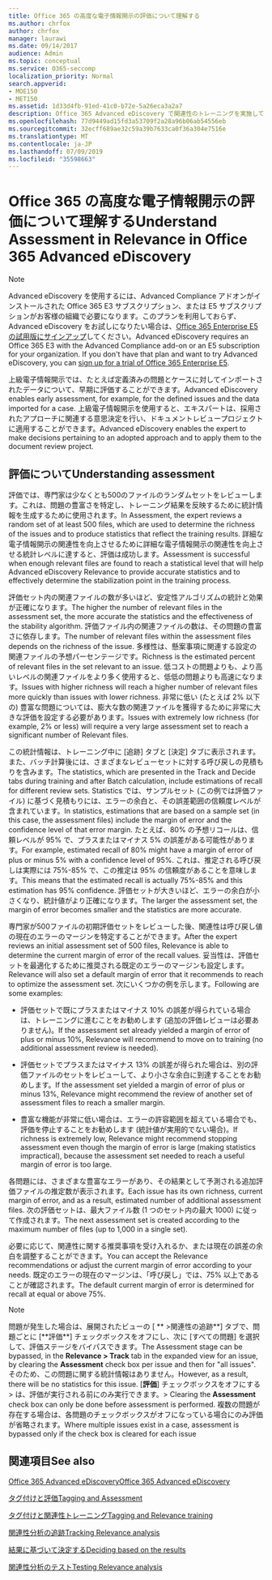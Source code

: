 ```yaml
---
title: Office 365 の高度な電子情報開示の評価について理解する
ms.author: chrfox
author: chrfox
manager: laurawi
ms.date: 09/14/2017
audience: Admin
ms.topic: conceptual
ms.service: O365-seccomp
localization_priority: Normal
search.appverid:
- MOE150
- MET150
ms.assetid: 1d33d4fb-91ed-41c0-b72e-5a26eca3a2a7
description: Office 365 Advanced eDiscovery で関連性のトレーニングを実施して、さまざまな問題があるかどうかを判断するための評価ステージとその役割の概要を説明します。
ms.openlocfilehash: 77d9449ad15fd3a53709f2a28a96b06ab54556eb
ms.sourcegitcommit: 32ecff689ae32c59a39b7633ca0f36a304e7516e
ms.translationtype: MT
ms.contentlocale: ja-JP
ms.lasthandoff: 07/09/2019
ms.locfileid: "35598663"
---
```

# <a name="understand-assessment-in-relevance-in-office-365-advanced-ediscovery"></a><span data-ttu-id="8c3cc-103">Office 365 の高度な電子情報開示の評価について理解する</span><span class="sxs-lookup"><span data-stu-id="8c3cc-103">Understand Assessment in Relevance in Office 365 Advanced eDiscovery</span></span>

> [!NOTE]
> <span data-ttu-id="8c3cc-p101">Advanced eDiscovery を使用するには、Advanced Compliance アドオンがインストールされた Office 365 E3 サブスクリプション、または E5 サブスクリプションがお客様の組織で必要になります。このプランを利用しておらず、Advanced eDiscovery をお試しになりたい場合は、[Office 365 Enterprise E5 の試用版にサインアップ](https://go.microsoft.com/fwlink/p/?LinkID=698279)してください。</span><span class="sxs-lookup"><span data-stu-id="8c3cc-p101">Advanced eDiscovery requires an Office 365 E3 with the Advanced Compliance add-on or an E5 subscription for your organization. If you don't have that plan and want to try Advanced eDiscovery, you can [sign up for a trial of Office 365 Enterprise E5](https://go.microsoft.com/fwlink/p/?LinkID=698279).</span></span> 
  
<span data-ttu-id="8c3cc-106">上級電子情報開示では、たとえば定義済みの問題とケースに対してインポートされたデータについて、早期に評価することができます。</span><span class="sxs-lookup"><span data-stu-id="8c3cc-106">Advanced eDiscovery enables early assessment, for example, for the defined issues and the data imported for a case.</span></span> <span data-ttu-id="8c3cc-107">上級電子情報開示を使用すると、エキスパートは、採用されたアプローチに関連する意思決定を行い、ドキュメントレビュープロジェクトに適用することができます。</span><span class="sxs-lookup"><span data-stu-id="8c3cc-107">Advanced eDiscovery enables the expert to make decisions pertaining to an adopted approach and to apply them to the document review project.</span></span>
  
## <a name="understanding-assessment"></a><span data-ttu-id="8c3cc-108">評価について</span><span class="sxs-lookup"><span data-stu-id="8c3cc-108">Understanding assessment</span></span>

<span data-ttu-id="8c3cc-109">評価では、専門家は少なくとも500のファイルのランダムセットをレビューします。これは、問題の豊富さを特定し、トレーニング結果を反映するために統計情報を生成するために使用されます。</span><span class="sxs-lookup"><span data-stu-id="8c3cc-109">In Assessment, the expert reviews a random set of at least 500 files, which are used to determine the richness of the issues and to produce statistics that reflect the training results.</span></span> <span data-ttu-id="8c3cc-110">詳細な電子情報開示の関連性を向上させるために詳細な電子情報開示の関連性を向上させる統計レベルに達すると、評価は成功します。</span><span class="sxs-lookup"><span data-stu-id="8c3cc-110">Assessment is successful when enough relevant files are found to reach a statistical level that will help Advanced eDiscovery Relevance to provide accurate statistics and to effectively determine the stabilization point in the training process.</span></span> 
  
<span data-ttu-id="8c3cc-111">評価セット内の関連ファイルの数が多いほど、安定性アルゴリズムの統計と効果が正確になります。</span><span class="sxs-lookup"><span data-stu-id="8c3cc-111">The higher the number of relevant files in the assessment set, the more accurate the statistics and the effectiveness of the stability algorithm.</span></span> <span data-ttu-id="8c3cc-112">評価ファイル内の関連ファイルの数は、その問題の豊富さに依存します。</span><span class="sxs-lookup"><span data-stu-id="8c3cc-112">The number of relevant files within the assessment files depends on the richness of the issue.</span></span> <span data-ttu-id="8c3cc-113">多様性は、懸案事項に関連する設定の関連ファイルの予想パーセンテージです。</span><span class="sxs-lookup"><span data-stu-id="8c3cc-113">Richness is the estimated percent of relevant files in the set relevant to an issue.</span></span> <span data-ttu-id="8c3cc-114">低コストの問題よりも、より高いレベルの関連ファイルをより多く使用すると、低低の問題よりも高速になります。</span><span class="sxs-lookup"><span data-stu-id="8c3cc-114">Issues with higher richness will reach a higher number of relevant files more quickly than issues with lower richness.</span></span> <span data-ttu-id="8c3cc-115">非常に低い (たとえば 2% 以下の) 豊富な問題については、膨大な数の関連ファイルを獲得するために非常に大きな評価を設定する必要があります。</span><span class="sxs-lookup"><span data-stu-id="8c3cc-115">Issues with extremely low richness (for example, 2% or less) will require a very large assessment set to reach a significant number of Relevant files.</span></span>
  
<span data-ttu-id="8c3cc-116">この統計情報は、トレーニング中に [追跡] タブと [決定] タブに表示されます。また、バッチ計算後には、さまざまなレビューセットに対する呼び戻しの見積もりを含みます。</span><span class="sxs-lookup"><span data-stu-id="8c3cc-116">The statistics, which are presented in the Track and Decide tabs during training and after Batch calculation, include estimations of recall for different review sets.</span></span> <span data-ttu-id="8c3cc-117">Statistics では、サンプルセット (この例では評価ファイル) に基づく見積もりには、エラーの余白と、その誤差範囲の信頼度レベルが含まれています。</span><span class="sxs-lookup"><span data-stu-id="8c3cc-117">In statistics, estimations that are based on a sample set (in this case, the assessment files) include the margin of error and the confidence level of that error margin.</span></span> <span data-ttu-id="8c3cc-118">たとえば、80% の予想リコールは、信頼レベルが 95% で、プラスまたはマイナス 5% の誤差がある可能性があります。</span><span class="sxs-lookup"><span data-stu-id="8c3cc-118">For example, estimated recall of 80% might have a margin of error of plus or minus 5% with a confidence level of 95%.</span></span> <span data-ttu-id="8c3cc-119">これは、推定される呼び戻しは実際には 75%-85% で、この推定は 95% の信頼度があることを意味します。</span><span class="sxs-lookup"><span data-stu-id="8c3cc-119">This means that the estimated recall is actually 75%-85% and this estimation has 95% confidence.</span></span> <span data-ttu-id="8c3cc-120">評価セットが大きいほど、エラーの余白が小さくなり、統計値がより正確になります。</span><span class="sxs-lookup"><span data-stu-id="8c3cc-120">The larger the assessment set, the margin of error becomes smaller and the statistics are more accurate.</span></span> 
  
<span data-ttu-id="8c3cc-121">専門家が500ファイルの初期評価セットをレビューした後、関連性は呼び戻し値の現在のエラーのマージンを特定することができます。</span><span class="sxs-lookup"><span data-stu-id="8c3cc-121">After the expert reviews an initial assessment set of 500 files, Relevance is able to determine the current margin of error of the recall values.</span></span> <span data-ttu-id="8c3cc-122">妥当性は、評価セットを最適化するために推奨される既定のエラーのマージンも設定します。</span><span class="sxs-lookup"><span data-stu-id="8c3cc-122">Relevance will also set a default margin of error that it recommends to reach to optimize the assessment set.</span></span> <span data-ttu-id="8c3cc-123">次にいくつかの例を示します。</span><span class="sxs-lookup"><span data-stu-id="8c3cc-123">Following are some examples:</span></span>
  
- <span data-ttu-id="8c3cc-124">評価セットで既にプラスまたはマイナス 10% の誤差が得られている場合は、トレーニングに進むことをお勧めします (追加の評価レビューは必要ありません)。</span><span class="sxs-lookup"><span data-stu-id="8c3cc-124">If the assessment set already yielded a margin of error of plus or minus 10%, Relevance will recommend to move on to training (no additional assessment review is needed).</span></span> 
    
- <span data-ttu-id="8c3cc-125">評価セットでプラスまたはマイナス 13% の誤差が得られた場合は、別の評価ファイルのセットをレビューして、より小さな余白に到達することをお勧めします。</span><span class="sxs-lookup"><span data-stu-id="8c3cc-125">If the assessment set yielded a margin of error of plus or minus 13%, Relevance might recommend the review of another set of assessment files to reach a smaller margin.</span></span> 
    
- <span data-ttu-id="8c3cc-126">豊富な機能が非常に低い場合は、エラーの許容範囲を超えている場合でも、評価を停止することをお勧めします (統計値が実用的でない場合)。</span><span class="sxs-lookup"><span data-stu-id="8c3cc-126">If richness is extremely low, Relevance might recommend stopping assessment even though the margin of error is large (making statistics impractical), because the assessment set needed to reach a useful margin of error is too large.</span></span>
    
<span data-ttu-id="8c3cc-127">各問題には、さまざまな豊富なエラーがあり、その結果として予測される追加評価ファイルの推定数が表示されます。</span><span class="sxs-lookup"><span data-stu-id="8c3cc-127">Each issue has its own richness, current margin of error, and as a result, estimated number of additional assessment files.</span></span> <span data-ttu-id="8c3cc-128">次の評価セットは、最大ファイル数 (1 つのセット内の最大 1000) に従って作成されます。</span><span class="sxs-lookup"><span data-stu-id="8c3cc-128">The next assessment set is created according to the maximum number of files (up to 1,000 in a single set).</span></span>
  
<span data-ttu-id="8c3cc-129">必要に応じて、関連性に関する推奨事項を受け入れるか、または現在の誤差の余白を調整することができます。</span><span class="sxs-lookup"><span data-stu-id="8c3cc-129">You can accept the Relevance recommendations or adjust the current margin of error according to your needs.</span></span> <span data-ttu-id="8c3cc-130">既定のエラーの現在のマージンは、「呼び戻し」では、75% 以上であることが確認されます。</span><span class="sxs-lookup"><span data-stu-id="8c3cc-130">The default current margin of error is determined for recall at equal or above 75%.</span></span>
  
> [!NOTE]
> <span data-ttu-id="8c3cc-131">問題が発生した場合は、展開されたビューの [ \*\* \>関連性の追跡**] タブで、問題ごとに [**評価\*\*] チェックボックスをオフにし、次に [すべての問題] を選択して、評価ステージをバイパスできます。</span><span class="sxs-lookup"><span data-stu-id="8c3cc-131">The Assessment stage can be bypassed, in the **Relevance \> Track** tab in the expanded view for an issue, by clearing the **Assessment** check box per issue and then for "all issues".</span></span> <span data-ttu-id="8c3cc-132">そのため、この問題に関する統計情報はありません。</span><span class="sxs-lookup"><span data-stu-id="8c3cc-132">However, as a result, there will be no statistics for this issue.</span></span> <span data-ttu-id="8c3cc-133">[**評価**] チェックボックスをオフにする > は、評価が実行される前にのみ実行できます。</span><span class="sxs-lookup"><span data-stu-id="8c3cc-133">> Clearing the **Assessment** check box can only be done before assessment is performed.</span></span> <span data-ttu-id="8c3cc-134">複数の問題が存在する場合は、各問題のチェックボックスがオフになっている場合にのみ評価が省略されます。</span><span class="sxs-lookup"><span data-stu-id="8c3cc-134">Where multiple issues exist in a case, assessment is bypassed only if the check box is cleared for each issue</span></span> 
  
## <a name="see-also"></a><span data-ttu-id="8c3cc-135">関連項目</span><span class="sxs-lookup"><span data-stu-id="8c3cc-135">See also</span></span>

[<span data-ttu-id="8c3cc-136">Office 365 Advanced eDiscovery</span><span class="sxs-lookup"><span data-stu-id="8c3cc-136">Office 365 Advanced eDiscovery</span></span>](office-365-advanced-ediscovery.md)
  
[<span data-ttu-id="8c3cc-137">タグ付けと評価</span><span class="sxs-lookup"><span data-stu-id="8c3cc-137">Tagging and Assessment</span></span>](tagging-and-assessment-in-advanced-ediscovery.md)
  
[<span data-ttu-id="8c3cc-138">タグ付けと関連性トレーニング</span><span class="sxs-lookup"><span data-stu-id="8c3cc-138">Tagging and Relevance training</span></span>](tagging-and-relevance-training-in-advanced-ediscovery.md)
  
[<span data-ttu-id="8c3cc-139">関連性分析の追跡</span><span class="sxs-lookup"><span data-stu-id="8c3cc-139">Tracking Relevance analysis</span></span>](track-relevance-analysis-in-advanced-ediscovery.md)
  
[<span data-ttu-id="8c3cc-140">結果に基づいて決定する</span><span class="sxs-lookup"><span data-stu-id="8c3cc-140">Deciding based on the results</span></span>](decision-based-on-the-results-in-advanced-ediscovery.md)
  
[<span data-ttu-id="8c3cc-141">関連性分析のテスト</span><span class="sxs-lookup"><span data-stu-id="8c3cc-141">Testing Relevance analysis</span></span>](test-relevance-analysis-in-advanced-ediscovery.md)

